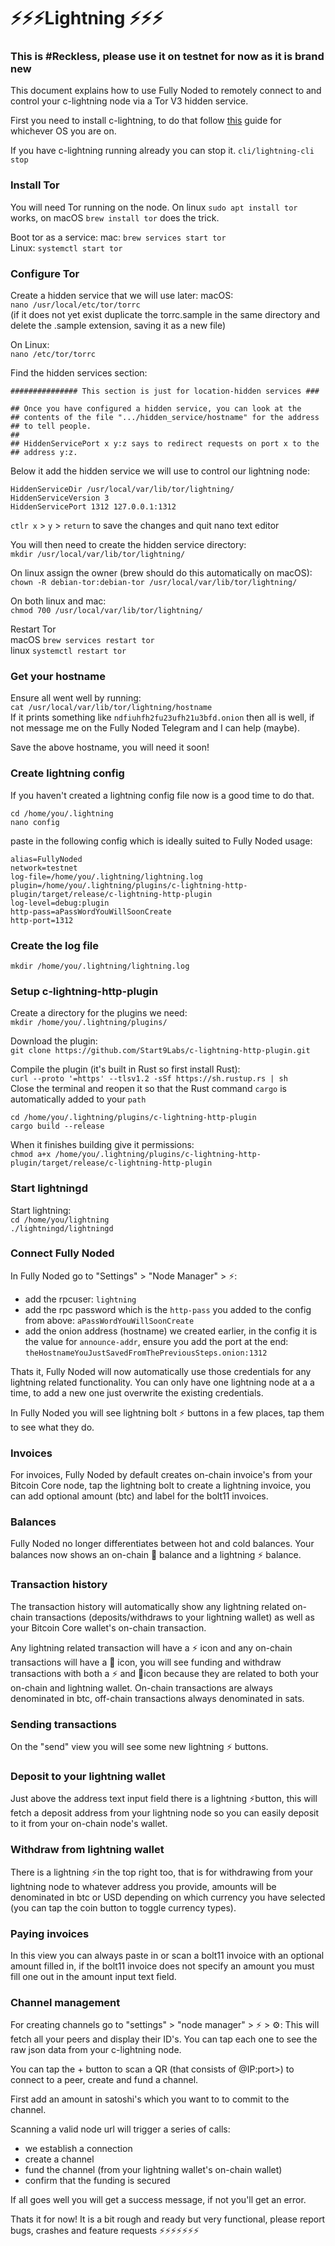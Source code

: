 # ⚡️⚡️⚡️Lightning ⚡️⚡️⚡️

### This is #Reckless, please use it on testnet for now as it is brand new

This document explains how to use Fully Noded to remotely connect to and control your c-lightning node via a Tor V3 hidden service.

First you need to install c-lightning, to do that follow [this](https://github.com/ElementsProject/lightning/blob/master/doc/INSTALL.md) guide for whichever OS you are on.

If you have c-lightning running already you can stop it. `cli/lightning-cli stop`

### Install Tor

You will need Tor running on the node. On linux `sudo apt install tor` works, on macOS `brew install tor` does the trick.

Boot tor as a service:
mac: `brew services start tor`<br/>
Linux: `systemctl start tor`

### Configure Tor

Create a hidden service that we will use later:
macOS:<br/>
`nano /usr/local/etc/tor/torrc`<br/>
(if it does not yet exist duplicate the torrc.sample in the same directory and delete the .sample extension, saving it as a new file)

On Linux:<br/>
`nano /etc/tor/torrc`<br/>

Find the hidden services section:<br/>
```
############### This section is just for location-hidden services ###

## Once you have configured a hidden service, you can look at the
## contents of the file ".../hidden_service/hostname" for the address
## to tell people.
##
## HiddenServicePort x y:z says to redirect requests on port x to the
## address y:z.
```

Below it add the hidden service we will use to control our lightning node:<br/>
```
HiddenServiceDir /usr/local/var/lib/tor/lightning/
HiddenServiceVersion 3
HiddenServicePort 1312 127.0.0.1:1312
```
`ctlr x` > `y` > `return` to save the changes and quit nano text editor

You will then need to create the hidden service directory:<br/>
`mkdir /usr/local/var/lib/tor/lightning/`

On linux assign the owner (brew should do this automatically on macOS):<br/>
`chown -R debian-tor:debian-tor /usr/local/var/lib/tor/lightning/`

On both linux and mac:<br/>
`chmod 700 /usr/local/var/lib/tor/lightning/`

Restart Tor<br/>
macOS `brew services restart tor`<br/>
linux `systemctl restart tor`

### Get your hostname

Ensure all went well by running:<br/>
`cat /usr/local/var/lib/tor/lightning/hostname`<br/>
If it prints something like `ndfiuhfh2fu23ufh21u3bfd.onion` then all is well, if not message me on the Fully Noded Telegram and I can help (maybe).

Save the above hostname, you will need it soon!

### Create lightning config

If you haven't created a lightning config file now is a good time to do that.
```
cd /home/you/.lightning
nano config
```
paste in the following config which is ideally suited to Fully Noded usage:
```
alias=FullyNoded
network=testnet
log-file=/home/you/.lightning/lightning.log
plugin=/home/you/.lightning/plugins/c-lightning-http-plugin/target/release/c-lightning-http-plugin
log-level=debug:plugin
http-pass=aPassWordYouWillSoonCreate
http-port=1312
```

### Create the log file
`mkdir /home/you/.lightning/lightning.log`

### Setup c-lightning-http-plugin

Create a directory for the plugins we need:<br/>
`mkdir /home/you/.lightning/plugins/`

Download the plugin:<br/>
`git clone https://github.com/Start9Labs/c-lightning-http-plugin.git`<br/>

Compile the plugin (it's built in Rust so first install Rust):<br/>
`curl --proto '=https' --tlsv1.2 -sSf https://sh.rustup.rs | sh`<br/>
Close the terminal and reopen it so that the Rust command `cargo` is automatically added to your `path`<br/>
```
cd /home/you/.lightning/plugins/c-lightning-http-plugin
cargo build --release
```
When it finishes building give it permissions:<br/>
`chmod a+x /home/you/.lightning/plugins/c-lightning-http-plugin/target/release/c-lightning-http-plugin`<br/>

### Start lightningd

Start lightning:<br/>
`cd /home/you/lightning`<br/>
`./lightningd/lightningd`<br/>

### Connect Fully Noded

In Fully Noded go to "Settings" > "Node Manager" > ⚡️:<br/>
- add the rpcuser: `lightning`
- add the rpc password which is the `http-pass` you added to the config from above: `aPassWordYouWillSoonCreate`
- add the onion address (hostname) we created earlier, in the config it is the value for `announce-addr`, ensure you add the port at the end: `theHostnameYouJustSavedFromThePreviousSteps.onion:1312`

Thats it, Fully Noded will now automatically use those credentials for any lightning related functionality. You can only have one lightning node at a a time, to add a new one just overwrite the existing credentials.

In Fully Noded you will see lightning bolt ⚡️ buttons in a few places, tap them to see what they do.

### Invoices
For invoices, Fully Noded by default creates on-chain invoice's from your Bitcoin Core node, tap the lightning bolt to create a lightning invoice, you can add optional amount (btc) and label for the bolt11 invoices.

### Balances
Fully Noded no longer differentiates between hot and cold balances. Your balances now shows an on-chain 🔗 balance and a lightning ⚡️ balance.

### Transaction history
The transaction history will automatically show any lightning related on-chain transactions (deposits/withdraws to your lightning wallet) as well as your Bitcoin Core wallet's on-chain transaction.

Any lightning related transaction will have a ⚡️ icon and any on-chain transactions will have a 🔗 icon, you will see funding and withdraw transactions with both a ⚡️ and 🔗icon because they are related to both your on-chain and lightning wallet. On-chain transactions are always denominated in btc, off-chain transactions always denominated in sats.

### Sending transactions
On the "send" view you will see some new lightning ⚡️ buttons.

### Deposit to your lightning wallet
Just above the address text input field there is a lightning ⚡️button, this will fetch a deposit address from your lightning node so you can easily deposit to it from your on-chain node's wallet.

### Withdraw from lightning wallet
There is a lightning ⚡️in the top right too, that is for withdrawing from your lightning node to whatever address you provide, amounts will be denominated in btc or USD depending on which currency you have selected (you can tap the coin button to toggle currency types).

### Paying invoices
In this view you can always paste in or scan a bolt11 invoice with an optional amount filled in, if the bolt11 invoice does not specify an amount you must fill one out in the amount input text field.

### Channel management
For creating channels go to "settings" > "node manager" > ⚡️ > ⚙️:
This will fetch all your peers and display their ID's. You can tap each one to see the raw json data from your c-lightning node.

You can tap the + button to scan a QR (that consists of <publicKey>@IP:port>) to connect to a peer, create and fund a channel.

First add an amount in satoshi's which you want to to commit to the channel.

Scanning a valid node url will trigger a series of calls:

- we establish a connection
- create a channel
- fund the channel (from your lightning wallet's on-chain wallet)
- confirm that the funding is secured

If all goes well you will get a success message, if not you'll get an error.

Thats it for now! It is a bit rough and ready but very functional, please report bugs, crashes and feature requests ⚡️⚡️⚡️⚡️⚡️⚡️⚡️
